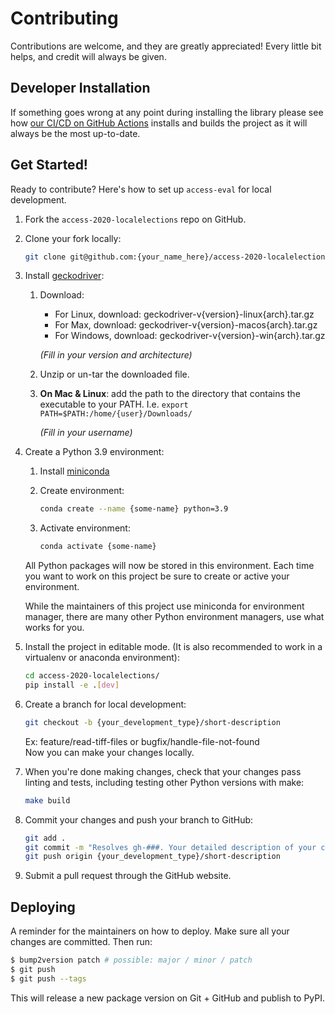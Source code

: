 # Contributing

Contributions are welcome, and they are greatly appreciated! Every little bit
helps, and credit will always be given.

## Developer Installation

If something goes wrong at any point during installing the library please see how
[our CI/CD on GitHub Actions](.github/workflows/build-main.yml) installs and builds the
project as it will always be the most up-to-date.

## Get Started!

Ready to contribute? Here's how to set up `access-eval` for local development.

1. Fork the `access-2020-localelections` repo on GitHub.

2. Clone your fork locally:

    ```bash
    git clone git@github.com:{your_name_here}/access-2020-localelections.git
    ```

3. Install [geckodriver](https://github.com/mozilla/geckodriver/releases):

    1. Download:

        - For Linux, download: geckodriver-v{version}-linux{arch}.tar.gz
        - For Max, download: geckodriver-v{version}-macos{arch}.tar.gz
        - For Windows, download: geckodriver-v{version}-win{arch}.tar.gz

        _(Fill in your version and architecture)_

    2. Unzip or un-tar the downloaded file.

    3. **On Mac & Linux**: add the path to the directory that contains
       the executable to your PATH.
       I.e. `export PATH=$PATH:/home/{user}/Downloads/`

        _(Fill in your username)_

4. Create a Python 3.9 environment:

    1. Install [miniconda](https://docs.conda.io/en/latest/miniconda.html#latest-miniconda-installer-links)
    
    2. Create environment:

        ```bash
        conda create --name {some-name} python=3.9
        ```

    3. Activate environment:

        ```bash
        conda activate {some-name}
        ```

    All Python packages will now be stored in this environment.
    Each time you want to work on this project be sure to create or active your environment.

    While the maintainers of this project use miniconda for environment manager,
    there are many other Python environment managers, use what works for you.

5. Install the project in editable mode. (It is also recommended to work in a virtualenv or anaconda environment):

    ```bash
    cd access-2020-localelections/
    pip install -e .[dev]
    ```

6. Create a branch for local development:

    ```bash
    git checkout -b {your_development_type}/short-description
    ```

    Ex: feature/read-tiff-files or bugfix/handle-file-not-found<br>
    Now you can make your changes locally.

7. When you're done making changes, check that your changes pass linting and
   tests, including testing other Python versions with make:

    ```bash
    make build
    ```

8. Commit your changes and push your branch to GitHub:

    ```bash
    git add .
    git commit -m "Resolves gh-###. Your detailed description of your changes."
    git push origin {your_development_type}/short-description
    ```

9. Submit a pull request through the GitHub website.

## Deploying

A reminder for the maintainers on how to deploy.
Make sure all your changes are committed.
Then run:

```bash
$ bump2version patch # possible: major / minor / patch
$ git push
$ git push --tags
```

This will release a new package version on Git + GitHub and publish to PyPI.
